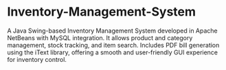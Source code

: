 # Inventory-Management-System
A Java Swing-based Inventory Management System developed in Apache NetBeans with MySQL integration. It allows product and category management, stock tracking, and item search. Includes PDF bill generation using the iText library, offering a smooth and user-friendly GUI experience for inventory control.
